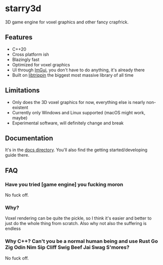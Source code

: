 # starry3d

3D game engine for voxel graphics and other fancy crapfrick.

## Features

- C++20
- Cross platform ish
- Blazingly fast
- Optimized for voxel graphics
- UI through [ImGui](https://github.com/ocornut/imgui), you don't have to do anything, it's
  already there
- Built on [libtrippin](https://github.com/hellory4n/libtrippin) the biggest most massive library of all time

## Limitations

- Only does the 3D voxel graphics for now, everything else is nearly non-existent
- Currently only Windows and Linux supported (macOS might work, maybe)
- Experimental software, will definitely change and break

## Documentation

It's in the [docs directory](./docs/README.md). You'll also find the getting started/developing guide there.

## FAQ

### Have you tried \[game engine] you fucking moron

No fuck off.

### Why?

Voxel rendering can be quite the pickle, so I think it's easier and better to just do the whole thing
from scratch. Also why not also the suffering is endless

### Why C++? Can't you be a normal human being and use Rust Go Zig Odin Nim Sip Cliff Swig Beef Jai Swag S'mores?

No fuck off.
